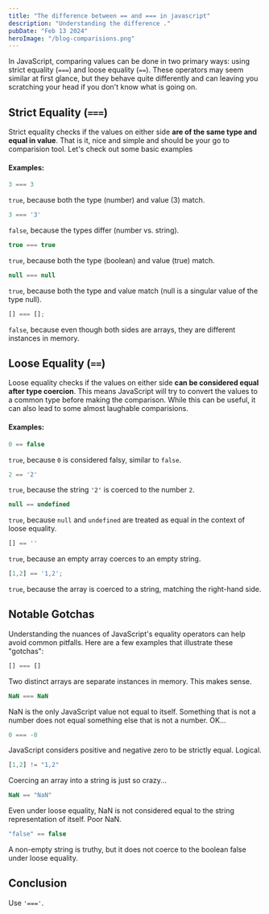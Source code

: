 ```yaml
---
title: "The difference between == and === in javascript"
description: "Understanding the difference ."
pubDate: "Feb 13 2024"
heroImage: "/blog-comparisions.png"
---
```


In JavaScript, comparing values can be done in two primary ways: using strict equality (`===`) and loose equality (`==`). These operators may seem similar at first glance, but they behave quite differently and can leaving you scratching your head if you don\'t know what is going on.

## Strict Equality (`===`)

Strict equality checks if the values on either side **are of the same type and equal in value**. That is it, nice and simple and should be your go to comparision tool. Let's check out some basic examples

#### Examples:

```javascript
3 === 3 
```
`true`, because both the type (number) and value (3) match.

```javascript
3 === '3' 
```
`false`, because the types differ (number vs. string).

```javascript
true === true
```
`true`, because both the type (boolean) and value (true) match.

```javascript
null === null 
```

`true`, because both the type and value match (null is a singular value of the type null).

```javascript
[] === [];
```
`false`, because even though both sides are arrays, they are different instances in memory.

## Loose Equality (`==`)

Loose equality checks if the values on either side **can be considered equal after type coercion**. This means JavaScript will try to convert the values to a common type before making the comparison. While this can be useful, it can also lead to some almost laughable comparisions.

#### Examples:

```javascript
0 == false 
```
`true`, because `0` is considered falsy, similar to `false`.

```javascript
2 == '2' 
```
`true`, because the string `'2'` is coerced to the number `2`.

```javascript
null == undefined 
```
`true`, because `null` and `undefined` are treated as equal in the context of loose equality.

```javascript
[] == '' 
```
`true`, because an empty array coerces to an empty string.

```javascript
[1,2] == '1,2'; 
```
`true`, because the array is coerced to a string, matching the right-hand side.

## Notable Gotchas

Understanding the nuances of JavaScript's equality operators can help avoid common pitfalls. Here are a few examples that illustrate these "gotchas":

```javascript
[] === [] 
```
Two distinct arrays are separate instances in memory. This makes sense.

```javascript
NaN === NaN 
```
NaN is the only JavaScript value not equal to itself. Something that is not a number does not equal something else that is not a number. OK...


```javascript
0 === -0 
```
JavaScript considers positive and negative zero to be strictly equal. Logical.

```javascript
[1,2] != "1,2" 
```
Coercing an array into a string is just so crazy...

```javascript
NaN == "NaN" 
```
 Even under loose equality, NaN is not considered equal to the string representation of itself. Poor NaN.

```javascript
"false" == false
```
A non-empty string is truthy, but it does not coerce to the boolean false under loose equality.

## Conclusion

Use `'==='`.
